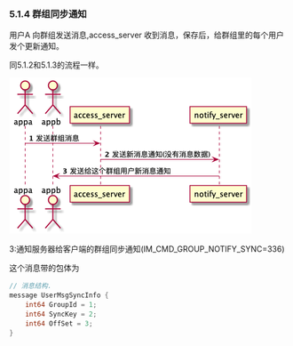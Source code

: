 ### 5.1.4  群组同步通知

用户A 向群组发送消息,access\_server 收到消息，保存后，给群组里的每个用户发个更新通知。

同5.1.2和5.1.3的流程一样。

![](/assets/groupSyncNotify.png)

3:通知服务器给客户端的群组同步通知\(IM\_CMD\_GROUP\_NOTIFY\_SYNC=336\)

这个消息带的包体为

```go
// 消息结构.
message UserMsgSyncInfo {
    int64 GroupId = 1;
    int64 SyncKey = 2;
    int64 OffSet = 3;
}
```

 

